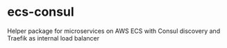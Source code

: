 # ecs-consul
Helper package for microservices on AWS ECS with Consul discovery and Traefik as internal load balancer
